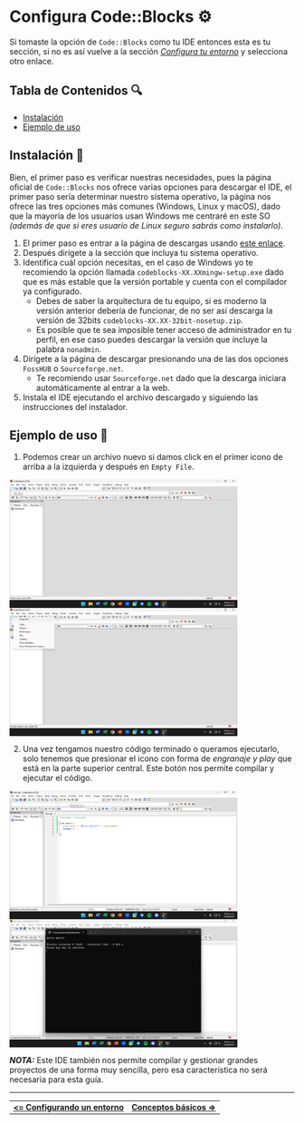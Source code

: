 # Configura Code::Blocks ⚙️

Si tomaste la opción de `Code::Blocks` como tu IDE entonces esta es tu sección, si no es así vuelve a la sección *[Configura tu entorno](./README.md)* y selecciona otro enlace.


## Tabla de Contenidos 🔍

- [Instalación](#instalación-)
- [Ejemplo de uso](#ejemplo-de-uso-)



## Instalación 📩

Bien, el primer paso es verificar nuestras necesidades, pues la página oficial de `Code::Blocks` nos ofrece varias opciones para descargar el IDE, el primer paso sería determinar nuestro sistema operativo, la página nos ofrece las tres opciones más comunes (Windows, Linux y macOS), dado que la mayoría de los usuarios usan Windows me centraré en este SO *(además de que si eres usuario de Linux seguro sabrás como instalarlo)*.

1. El primer paso es entrar a la página de descargas usando [este enlace](https://www.codeblocks.org/downloads/binaries/).
2. Después dirígete a la sección que incluya tu sistema operativo.
3. Identifica cuál opción necesitas, en el caso de Windows yo te recomiendo la opción llamada `codeblocks-XX.XXmingw-setup.exe` dado que es más estable que la versión portable y cuenta con el compilador ya configurado.
    - Debes de saber la arquitectura de tu equipo, si es moderno la versión anterior debería de funcionar, de no ser así descarga la versión de 32bits `codeblocks-XX.XX-32bit-nosetup.zip`.
    - Es posible que te sea imposible tener acceso de administrador en tu perfil, en ese caso puedes descargar la versión que incluye la palabra `nonadmin`.
4. Dirígete a la página de descargar presionando una de las dos opciones `FossHUB` o `Sourceforge.net`.
    - Te recomiendo usar `Sourceforge.net` dado que la descarga iniciara automáticamente al entrar a la web.
5. Instala el IDE ejecutando el archivo descargado y siguiendo las instrucciones del instalador.



## Ejemplo de uso 🧠

1. Podemos crear un archivo nuevo si damos click en el primer icono de arriba a la izquierda y después en `Empty File`.

<img align="center" width="80%" src="../../sources/codeblocks-usage-01.png">
<img align="center" width="80%" src="../../sources/codeblocks-usage-02.png"><br>

2. Una vez tengamos nuestro código terminado o queramos ejecutarlo, solo tenemos que presionar el icono con forma de *engranaje y play* que está en la parte superior central. Este botón nos permite compilar y ejecutar el código.

<img align="center" width="80%" src="../../sources/codeblocks-usage-03.png">
<img align="center" width="80%" src="../../sources/codeblocks-usage-04.png"><br>

***NOTA:*** Este IDE también nos permite compilar y gestionar grandes proyectos de una forma muy sencilla, pero esa característica no será necesaria para esta guía.



<hr><div align="center"><table><tr>
  <td><b><a href="./README.md"><=  Configurando un entorno  </a></b></td>
  <td><b><a href="../definitions/README.md#conceptos-básicos-">  Conceptos básicos  =></a></b></td>
</tr></table></div>